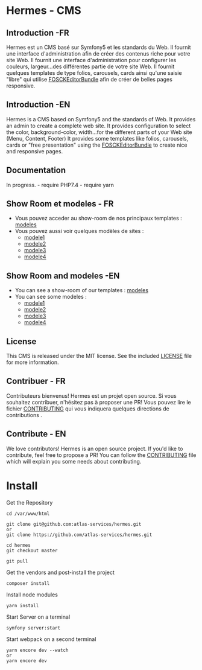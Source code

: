 Hermes - CMS
==================

Introduction -FR
----------------

Hermes est un CMS basé sur Symfony5 et les standards du Web.
Il fournit une interface d'administration afin de créer des contenus riche pour votre site Web.
Il fournit une interface d'administration pour configurer les couleurs, largeur...des différentes partie de votre site Web.
Il fournit quelques templates de type folios, carousels, cards ainsi qu'une saisie "libre" qui utilise [FOSCKEditorBundle](https://symfony.com/doc/master/bundles/FOSCKEditorBundle/index.html) afin de créer de belles pages responsive.

Introduction -EN
----------------
Hermes is a CMS  based on Symfony5 and the standards of Web.
It provides an admin to create a complete web site.
It provides configuration to select the color, background-color, width...for the different parts of your Web site (Menu, Content, Footer)
It provides some templates like folios, carousels, cards or "free presentation" using the [FOSCKEditorBundle](https://symfony.com/doc/master/bundles/FOSCKEditorBundle/index.html) to create nice and responsive pages.


Documentation
-------------

In progress.
    - require PHP7.4
    - require yarn

Show Room et modeles - FR
------------------------

   - Vous pouvez acceder au show-room de nos principaux templates : [modeles](http://modeles.atlas-services.fr)
   - Vous pouvez aussi voir quelques modèles de sites : 
       - [modele1](http://modele1.atlas-services.fr)
       - [modele2](http://modele2.atlas-services.fr)
       - [modele3](http://modele3.atlas-services.fr)
       - [modele4](http://modele4.atlas-services.fr)
  
 Show Room and modeles -EN
 -------------------------      
   - You can see a show-room of our templates : [modeles](http://modeles.atlas-services.fr)
   - You can see some modeles : 
       - [modele1](http://modele1.atlas-services.fr)
       - [modele2](http://modele2.atlas-services.fr)
       - [modele3](http://modele3.atlas-services.fr)
       - [modele4](http://modele4.atlas-services.fr)

License
-------

This CMS is released under the MIT license. See the included
[LICENSE](LICENSE) file for more information.

Contribuer - FR
---------------

Contributeurs bienvenus! Hermes est un projet open source. Si vous souhaitez contribuer, n'hésitez pas à proposer une PR! Vous pouvez lire le fichier [CONTRIBUTING](/CONTRIBUTING.md) qui vous indiquera quelques directions de contributions .

Contribute - EN
---------------
We love contributors! Hermes is an open source project. If you'd like to contribute, feel free to propose a PR! You
can follow the [CONTRIBUTING](/CONTRIBUTING.md) file which will explain you some needs about contributing.


Install 
====================================

Get the Repository 

    cd /var/www/html
    
    git clone git@github.com:atlas-services/hermes.git
    or 
    git clone https://github.com/atlas-services/hermes.git    

    cd hermes
    git checkout master

    git pull
    
Get the vendors and post-install the project

    composer install
     
Install node modules 

    yarn install  
      
Start Server on a terminal

    symfony server:start  
       
Start webpack on a second terminal

    yarn encore dev --watch
    or
    yarn encore dev 